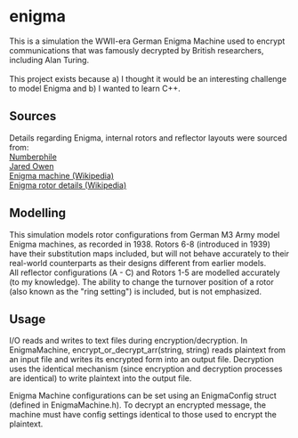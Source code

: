 # enigma

This is a simulation the WWII-era German Enigma Machine used to encrypt communications that was famously decrypted 
by British researchers, including Alan Turing.
<br><br>
This project exists because a) I thought it would be an interesting challenge to model Enigma and 
b) I wanted to learn C++.

## Sources
Details regarding Enigma, internal rotors and reflector layouts were sourced from: <br>
[Numberphile](https://youtube.com/numberphile)<br>
[Jared Owen](https://youtube.com/watch?v=ybkkiGtJmkM)<br>
[Enigma machine (Wikipedia)](https://wikipedia.org/wiki/Enigma_machine)<br>
[Enigma rotor details (Wikipedia)](https://wikipedia.org/wiki/Enigma_rotor_details)<br>

## Modelling
This simulation models rotor configurations from German M3 Army model Enigma machines, as recorded in 1938. 
Rotors 6-8 (introduced in 1939) have their substitution maps included, but will not behave accurately to their 
real-world counterparts as their designs different from earlier models.
<br>
All reflector configurations (A - C) and Rotors 1-5 are modelled accurately (to my knowledge). The ability to change
the turnover position of a rotor (also known as the "ring setting") is included, but is not emphasized.

## Usage
I/O reads and writes to text files during encryption/decryption. In EnigmaMachine, encrypt_or_decrypt_arr(string, string)
reads plaintext from an input file and writes its encrypted form into an output file. Decryption uses the identical
mechanism (since encryption and decryption processes are identical) to write plaintext into the output file.

Enigma Machine configurations can be set using an EnigmaConfig struct (defined in EnigmaMachine.h). To decrypt an
encrypted message, the machine must have config settings identical to those used to encrypt the plaintext.